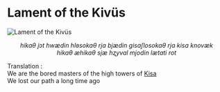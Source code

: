 
# Lament of the Kivüs

![Lament of the Kivüs](<Lament of the Kivüs.png>)

<div align="center"><i>hikaθ jɔt hwædin hlɞsokaθ rja bjædin gisaʃlosokaθ rja kisa knovæk</i></div>  
<div align="center"><i>hikaθ æhikaθ sjæ hʐyval mjodin lætati rot</i></div>  

Translation :  
We are the bored masters of the high towers of [Kisa](../Kivümi%20Language/Kivümi%20Dictionary/Kisa.md)  
We lost our path a long time ago  